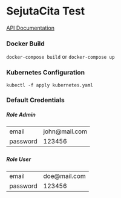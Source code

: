 <h1>SejutaCita Test</h1>

<a href="https://documenter.getpostman.com/view/3324866/UVBzoVk5">API Documentation</a>

<h3>Docker Build</h3>
<code>docker-compose build</code> or <code>docker-compose up</code>

  <h3>Kubernetes Configuration</h3>
    <code>kubectl -f apply kubernetes.yaml</code>

<h3>Default Credentials</h3>
  <h5>Role Admin<h5>
  <table>
    <tr>
      <td>email</td>
      <td>john@mail.com</td>
    </tr>
    <tr>
      <td>password</td>
      <td>123456</td>
    </tr>
  </table>
  
  <h5>Role User<h5>
  <table>
    <tr>
      <td>email</td>
      <td>doe@mail.com</td>
    </tr>
    <tr>
      <td>password</td>
      <td>123456</td>
    </tr>
  </table>
    
  
 

